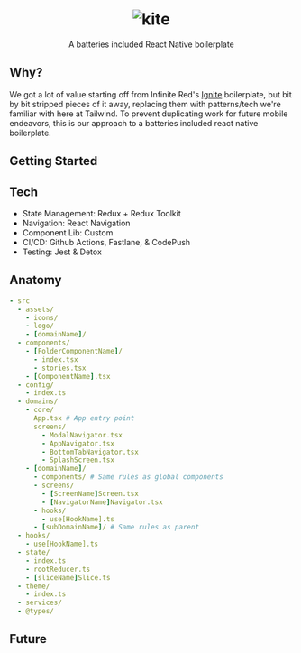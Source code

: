 <h1 align="center">
  <img src="https://camo.githubusercontent.com/9918e4bb6372060094f6ee90ea0622f59133fa0d693dd3f72b2a33bc4d07aeea/68747470733a2f2f692e696d6775722e636f6d2f65385633464c7a2e706e67" alt="kite" />
</h1>
<div align="center">
  A batteries included React Native boilerplate
</div>

## Why?

<!--- Explain why we made this project -->

We got a lot of value starting off from Infinite Red's [Ignite](https://github.com/infinitered/ignite) boilerplate, but bit by bit stripped pieces of it away, replacing them with patterns/tech we're familiar with here at Tailwind. To prevent duplicating work for future mobile endeavors, this is our approach to a batteries included react native boilerplate.

## Getting Started

<!--- How to fork and set up the project -->

## Tech

<!--- Technologies used -->

- State Management: Redux + Redux Toolkit
- Navigation: React Navigation
- Component Lib: Custom
- CI/CD: Github Actions, Fastlane, & CodePush
- Testing: Jest & Detox

## Anatomy

<!--- Project Organization -->

```yml
- src
  - assets/
    - icons/
    - logo/
    - [domainName]/
  - components/
    - [FolderComponentName]/
      - index.tsx
      - stories.tsx
    - [ComponentName].tsx
  - config/
    - index.ts
  - domains/
    - core/
      App.tsx # App entry point
      screens/
        - ModalNavigator.tsx
        - AppNavigator.tsx
        - BottomTabNavigator.tsx
        - SplashScreen.tsx
    - [domainName]/
      - components/ # Same rules as global components
      - screens/
        - [ScreenName]Screen.tsx
        - [NavigatorName]Navigator.tsx
      - hooks/
        - use[HookName].ts
      - [subDomainName]/ # Same rules as parent
  - hooks/
    - use[HookName].ts
  - state/
    - index.ts
    - rootReducer.ts
    - [sliceName]Slice.ts
  - theme/
    - index.ts
  - services/
  - @types/
```

## Future

<!--- Future plans for this project -->
